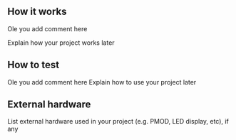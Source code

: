 <!---

This file is used to generate your project datasheet. Please fill in the information below and delete any unused
sections.

You can also include images in this folder and reference them in the markdown. Each image must be less than
512 kb in size, and the combined size of all images must be less than 1 MB.
-->

## How it works

Ole you add comment here

Explain how your project works later

## How to test

Ole you add comment here
Explain how to use your project later

## External hardware

List external hardware used in your project (e.g. PMOD, LED display, etc), if any
